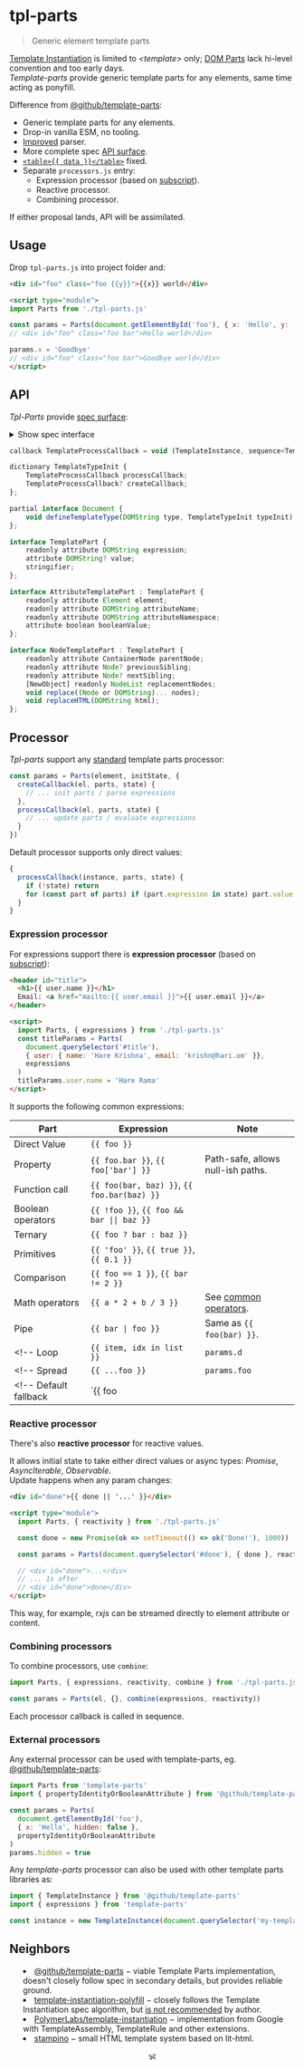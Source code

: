 # tpl-parts

> Generic element template parts

[Template Instantiation](https://github.com/w3c/webcomponents/blob/gh-pages/proposals/Template-Instantiation.md) is limited to _\<template\>_ only;
[DOM Parts](https://github.com/WICG/webcomponents/blob/gh-pages/proposals/DOM-Parts.md) lack hi-level convention and too early days.<br/>
_Template-parts_ provide generic template parts for any elements, same time acting as ponyfill.

Difference from [@github/template-parts](https://github.com/github/template-parts):

- Generic template parts for any elements.
- Drop-in vanilla ESM, no tooling.
- [Improved](https://github.com/github/template-parts/issues/38) parser.
- More complete spec [API surface](./src/api.js).
- [`<table>{{ data }}</table>`](https://github.com/domenic/template-parts/issues/2) fixed.
- Separate `processors.js` entry:
  - Expression processor (based on [subscript](https://github.com/spectjs/subscript)).
  - Reactive processor.
  - Combining processor.
<!-- - [`<svg width={{ width }}>`](https://github.com/github/template-parts/issues/26) and other cases fixed. -->

If either proposal lands, API will be assimilated.

## Usage

Drop `tpl-parts.js` into project folder and:

```html
<div id="foo" class="foo {{y}}">{{x}} world</div>

<script type="module">
import Parts from './tpl-parts.js'

const params = Parts(document.getElementById('foo'), { x: 'Hello', y: 'bar'})
// <div id="foo" class="foo bar">Hello world</div>

params.x = 'Goodbye'
// <div id="foo" class="foo bar">Goodbye world</div>
</script>
```

## API

_Tpl-Parts_ provide [spec surface](https://github.com/WICG/webcomponents/blob/gh-pages/proposals/Template-Instantiation.md#32-template-parts-and-custom-template-process-callback):

<details><summary>Show spec interface<summary>

```js
callback TemplateProcessCallback = void (TemplateInstance, sequence<TemplatePart>, any state);

dictionary TemplateTypeInit {
    TemplateProcessCallback processCallback;
    TemplateProcessCallback? createCallback;
};

partial interface Document {
    void defineTemplateType(DOMString type, TemplateTypeInit typeInit);
};

interface TemplatePart {
    readonly attribute DOMString expression;
    attribute DOMString? value;
    stringifier;
};

interface AttributeTemplatePart : TemplatePart {
    readonly attribute Element element;
    readonly attribute DOMString attributeName;
    readonly attribute DOMString attributeNamespace;
    attribute boolean booleanValue;
};

interface NodeTemplatePart : TemplatePart {
    readonly attribute ContainerNode parentNode;
    readonly attribute Node? previousSibling;
    readonly attribute Node? nextSibling;
    [NewObject] readonly NodeList replacementNodes;
    void replace((Node or DOMString)... nodes);
    void replaceHTML(DOMString html);
};
```
</summary>

## Processor

_Tpl-parts_ support any [standard](https://github.com/WICG/webcomponents/blob/gh-pages/proposals/Template-Instantiation.md#32-template-parts-and-custom-template-process-callback) template parts processor:

```js
const params = Parts(element, initState, {
  createCallback(el, parts, state) {
    // ... init parts / parse expressions
  },
  processCallback(el, parts, state) {
    // ... update parts / evaluate expressions
  }
})
```

Default processor supports only direct values:

```js
{
  processCallback(instance, parts, state) {
    if (!state) return
    for (const part of parts) if (part.expression in state) part.value = state[part.expression]
  }
}
```

### Expression processor

For expressions support there is **expression processor** (based on [subscript](https://github.com/spectjs/subscript)):

```html
<header id="title">
  <h1>{{ user.name }}</h1>
  Email: <a href="mailto:{{ user.email }}">{{ user.email }}</a>
</header>

<script>
  import Parts, { expressions } from './tpl-parts.js'
  const titleParams = Parts(
    document.querySelector('#title'),
    { user: { name: 'Hare Krishna', email: 'krishn@hari.om' }},
    expressions
  )
  titleParams.user.name = 'Hare Rama'
</script>
```

It supports the following common expressions:

Part | Expression |  Note
---|---|---
Direct Value | `{{ foo }}` |
Property | `{{ foo.bar }}`, `{{ foo['bar'] }}` | Path-safe, allows null-ish paths.
Function call | `{{ foo(bar, baz) }}`, `{{ foo.bar(baz) }}` |
Boolean operators | `{{ !foo }}`, `{{ foo && bar \|\| baz }}` |
Ternary | `{{ foo ? bar : baz }}` |
Primitives | `{{ 'foo' }}`, `{{ true }}`, `{{ 0.1 }}` |
Comparison | `{{ foo == 1 }}`, `{{ bar != 2 }}` |
Math operators | `{{ a * 2 + b / 3 }}` | See [common operators](https://github.com/spectjs/subscript#design).
Pipe | `{{ bar \| foo }}` | Same as `{{ foo(bar) }}`.
<!-- Loop | `{{ item, idx in list }}` | `params.d` | Used for `:for` directive only -->
<!-- Spread | `{{ ...foo }}` | `params.foo` | Used to pass multiple attributes or nodes -->
<!-- Default fallback | `{{ foo || bar }}` | `params.foo`, `params.bar` | -->

### Reactive processor

There's also **reactive processor** for reactive values.

It allows initial state to take either direct values or async types: _Promise_, _AsyncIterable_, _Observable_.<br/>
Update happens when any param changes:

```html
<div id="done">{{ done || '...' }}</div>

<script type="module">
  import Parts, { reactivity } from './tpl-parts.js'

  const done = new Promise(ok => setTimeout(() => ok('Done!'), 1000))

  const params = Parts(document.querySelector('#done'), { done }, reactivity)

  // <div id="done">...</div>
  // ... 1s after
  // <div id="done">done</div>
</script>
```

This way, for example, _rxjs_ can be streamed directly to element attribute or content.

### Combining processors

To combine processors, use `combine`:

```js
import Parts, { expressions, reactivity, combine } from './tpl-parts.js'

const params = Parts(el, {}, combine(expressions, reactivity))
```

Each processor callback is called in sequence.

### External processors

Any external processor can be used with template-parts, eg. [@github/template-parts](https://github.com/github/template-parts):

```js
import Parts from 'template-parts'
import { propertyIdentityOrBooleanAttribute } from '@github/template-parts'

const params = Parts(
  document.getElementById('foo'),
  { x: 'Hello', hidden: false },
  propertyIdentityOrBooleanAttribute
)
params.hidden = true
```

Any _template-parts_ processor can also be used with other template parts libraries as:

```js
import { TemplateInstance } from '@github/template-parts'
import { expressions } from 'template-parts'

const instance = new TemplateInstance(document.querySelector('my-template'), {}, expressions)
```

<!-- ## See also -->

<!-- * [subscript](https://github.com/spectjs/subscript) − micro expression language. -->
<!-- * [element-props](https://github.com/spectjs/element-props) − normalized access to element attributes / properties. -->
<!-- * [define-element](https://github.com/spectjs/define-element) − declarative custom elements. -->

## Neighbors

* [@github/template-parts](https://github.com/github/template-parts) − viable Template Parts implementation, doesn't closely follow spec in secondary details, but provides reliable ground.
* [template-instantiation-polyfill](https://github.com/bennypowers/template-instantiation-polyfill#readme) − closely follows the Template Instantiation spec algorithm, but [is not recommended](https://github.com/bennypowers/template-instantiation-polyfill/pull/2#issuecomment-1004110993) by author.
* [PolymerLabs/template-instantiation](https://github.com/PolymerLabs/template-instantiation) − implementation from Google with TemplateAssembly, TemplateRule and other extensions.
* [stampino](https://www.npmjs.com/package/stampino) − small HTML template system based on lit-html.

<p align="center">🕉<p>
